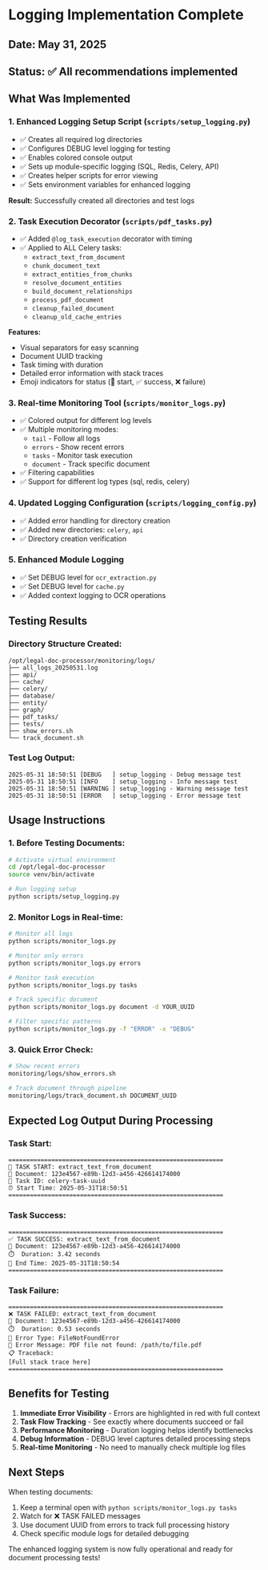 # Logging Implementation Complete

## Date: May 31, 2025
## Status: ✅ All recommendations implemented

## What Was Implemented

### 1. Enhanced Logging Setup Script (`scripts/setup_logging.py`)
- ✅ Creates all required log directories
- ✅ Configures DEBUG level logging for testing
- ✅ Enables colored console output
- ✅ Sets up module-specific logging (SQL, Redis, Celery, API)
- ✅ Creates helper scripts for error viewing
- ✅ Sets environment variables for enhanced logging

**Result:** Successfully created all directories and test logs

### 2. Task Execution Decorator (`scripts/pdf_tasks.py`)
- ✅ Added `@log_task_execution` decorator with timing
- ✅ Applied to ALL Celery tasks:
  - `extract_text_from_document`
  - `chunk_document_text`
  - `extract_entities_from_chunks`
  - `resolve_document_entities`
  - `build_document_relationships`
  - `process_pdf_document`
  - `cleanup_failed_document`
  - `cleanup_old_cache_entries`

**Features:**
- Visual separators for easy scanning
- Document UUID tracking
- Task timing with duration
- Detailed error information with stack traces
- Emoji indicators for status (🚀 start, ✅ success, ❌ failure)

### 3. Real-time Monitoring Tool (`scripts/monitor_logs.py`)
- ✅ Colored output for different log levels
- ✅ Multiple monitoring modes:
  - `tail` - Follow all logs
  - `errors` - Show recent errors
  - `tasks` - Monitor task execution
  - `document` - Track specific document
- ✅ Filtering capabilities
- ✅ Support for different log types (sql, redis, celery)

### 4. Updated Logging Configuration (`scripts/logging_config.py`)
- ✅ Added error handling for directory creation
- ✅ Added new directories: `celery`, `api`
- ✅ Directory creation verification

### 5. Enhanced Module Logging
- ✅ Set DEBUG level for `ocr_extraction.py`
- ✅ Set DEBUG level for `cache.py`
- ✅ Added context logging to OCR operations

## Testing Results

### Directory Structure Created:
```
/opt/legal-doc-processor/monitoring/logs/
├── all_logs_20250531.log
├── api/
├── cache/
├── celery/
├── database/
├── entity/
├── graph/
├── pdf_tasks/
├── tests/
├── show_errors.sh
└── track_document.sh
```

### Test Log Output:
```
2025-05-31 18:50:51 [DEBUG   ] setup_logging - Debug message test
2025-05-31 18:50:51 [INFO    ] setup_logging - Info message test
2025-05-31 18:50:51 [WARNING ] setup_logging - Warning message test
2025-05-31 18:50:51 [ERROR   ] setup_logging - Error message test
```

## Usage Instructions

### 1. Before Testing Documents:
```bash
# Activate virtual environment
cd /opt/legal-doc-processor
source venv/bin/activate

# Run logging setup
python scripts/setup_logging.py
```

### 2. Monitor Logs in Real-time:
```bash
# Monitor all logs
python scripts/monitor_logs.py

# Monitor only errors
python scripts/monitor_logs.py errors

# Monitor task execution
python scripts/monitor_logs.py tasks

# Track specific document
python scripts/monitor_logs.py document -d YOUR_UUID

# Filter specific patterns
python scripts/monitor_logs.py -f "ERROR" -x "DEBUG"
```

### 3. Quick Error Check:
```bash
# Show recent errors
monitoring/logs/show_errors.sh

# Track document through pipeline
monitoring/logs/track_document.sh DOCUMENT_UUID
```

## Expected Log Output During Processing

### Task Start:
```
============================================================
🚀 TASK START: extract_text_from_document
📄 Document: 123e4567-e89b-12d3-a456-426614174000
🔖 Task ID: celery-task-uuid
⏰ Start Time: 2025-05-31T18:50:51
============================================================
```

### Task Success:
```
============================================================
✅ TASK SUCCESS: extract_text_from_document
📄 Document: 123e4567-e89b-12d3-a456-426614174000
⏱️  Duration: 3.42 seconds
🏁 End Time: 2025-05-31T18:50:54
============================================================
```

### Task Failure:
```
============================================================
❌ TASK FAILED: extract_text_from_document
📄 Document: 123e4567-e89b-12d3-a456-426614174000
⏱️  Duration: 0.53 seconds
🔴 Error Type: FileNotFoundError
💬 Error Message: PDF file not found: /path/to/file.pdf
📋 Traceback:
[Full stack trace here]
============================================================
```

## Benefits for Testing

1. **Immediate Error Visibility** - Errors are highlighted in red with full context
2. **Task Flow Tracking** - See exactly where documents succeed or fail
3. **Performance Monitoring** - Duration logging helps identify bottlenecks
4. **Debug Information** - DEBUG level captures detailed processing steps
5. **Real-time Monitoring** - No need to manually check multiple log files

## Next Steps

When testing documents:
1. Keep a terminal open with `python scripts/monitor_logs.py tasks`
2. Watch for ❌ TASK FAILED messages
3. Use document UUID from errors to track full processing history
4. Check specific module logs for detailed debugging

The enhanced logging system is now fully operational and ready for document processing tests!